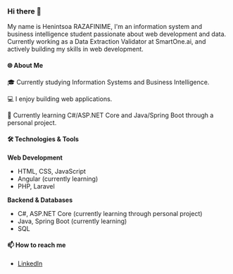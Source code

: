 ### Hi there 👋
My name is Henintsoa RAZAFINIME, I'm an information system and business intelligence student passionate about web development and data. Currently working as a Data Extraction Validator at SmartOne.ai, and actively building my skills in web development.

#### 🌐 About Me
🎓 Currently studying Information Systems and Business Intelligence.

💻 I enjoy building web applications. 

🚀 Currently learning C#/ASP.NET Core and Java/Spring Boot through a personal project.

#### 🛠️ Technologies & Tools

**Web Development**
 - HTML, CSS, JavaScript
 - Angular (currently learning)
 - PHP, Laravel
    
**Backend & Databases**
  - C#, ASP.NET Core (currently learning through personal project)
  - Java, Spring Boot (currently learning)
  - SQL

#### 📫 How to reach me
- [LinkedIn](https://www.linkedin.com/in/henintsoa-razafinime-79a69125b/)


<!--
**Henintsoa-rzfm/Henintsoa-rzfm** is a ✨ _special_ ✨ repository because its `README.md` (this file) appears on your GitHub profile.

Here are some ideas to get you started:

- 🔭 I’m currently working on ...
- 🌱 I’m currently learning ...
- 👯 I’m looking to collaborate on ...
- 🤔 I’m looking for help with ...
- 💬 Ask me about ...
- 📫 How to reach me: ...
- 😄 Pronouns: ...
- ⚡ Fun fact: ...
-->
